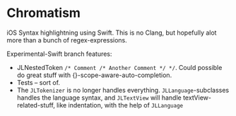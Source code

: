 Chromatism
==========

iOS Syntax highlightning using Swift. This is no Clang, but hopefully alot more than a bunch of regex-expressions.

Experimental-Swift branch features:
- JLNestedToken  `/* Comment /* Another Comment */ */`. Could possible do great stuff with {}-scope-aware-auto-completion.
- Tests – sort of.
- The `JLTokenizer` is no longer handles everything. `JLLanguage`-subclasses handles the language syntax, and `JLTextView` will handle textView-related-stuff, like indentation, with the help of `JLLanguage`



